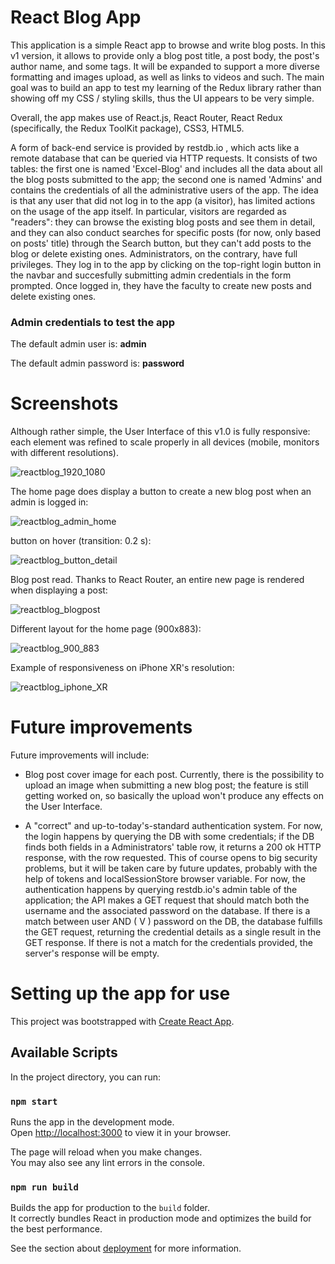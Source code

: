 # React Blog App

This application is a simple React app to browse and write blog posts. In this v1 version, it allows to provide only a blog post title, a post body, the post's author name, and some tags. It will be expanded to support a more diverse formatting and images upload, as well as links to videos and such. The main goal was to build an app to test my learning of the Redux library rather than showing off my CSS / styling skills, thus the UI appears to be very simple.

Overall, the app makes use of React.js, React Router, React Redux (specifically, the Redux ToolKit package), CSS3, HTML5.

A form of back-end service is provided by restdb.io , which acts like a remote database that can be queried via HTTP requests. It consists of two tables: the first one is named 'Excel-Blog' and includes all the data about all the blog posts submitted to the app; the second one is named 'Admins' and contains the credentials of all the administrative users of the app. The idea is that any user that did not log in to the app (a visitor), has limited actions on the usage of the app itself. In particular, visitors are regarded as "readers": they can browse the existing blog posts and see them in detail, and they can also conduct searches for specific posts (for now, only based on posts' title) through the Search button, but they can't add posts to the blog or delete existing ones. Administrators, on the contrary, have full privileges. They log in to the app by clicking on the top-right login button in the navbar and succesfully submitting admin credentials in the form prompted. Once logged in, they have the faculty to create new posts and delete existing ones.



### **Admin credentials to test the app**

The default admin user is:  **admin**

The default admin password is: **password**




# Screenshots

Although rather simple, the User Interface of this v1.0 is fully responsive: each element was refined to scale properly in all devices (mobile, monitors with different resolutions). 

![reactblog_1920_1080](https://github.com/GianlucaDore/blog_reactApp/assets/51960987/42c19e66-dc18-4df9-8815-79a5e63f2d84)

The home page does display a button to create a new blog post when an admin is logged in:

![reactblog_admin_home](https://github.com/GianlucaDore/blog_reactApp/assets/51960987/faf9c673-a81e-4820-98cd-6c933b941fdd)

button on hover (transition: 0.2 s):

![reactblog_button_detail](https://github.com/GianlucaDore/blog_reactApp/assets/51960987/97829996-11a9-49e5-8465-65f8188e406f)

Blog post read. Thanks to React Router, an entire new page is rendered when displaying a post: 

![reactblog_blogpost](https://github.com/GianlucaDore/blog_reactApp/assets/51960987/814ffa82-1f61-4e98-bb10-ec48262e0524)

Different layout for the home page (900x883):

![reactblog_900_883](https://github.com/GianlucaDore/blog_reactApp/assets/51960987/e5c016b3-8ba3-4197-bd8c-1ec9810e69c7)

Example of responsiveness on iPhone XR's resolution:

![reactblog_iphone_XR](https://github.com/GianlucaDore/blog_reactApp/assets/51960987/48f70f99-4b82-45e7-82a1-47c55f9133ea)


# Future improvements

Future improvements will include:

- Blog post cover image for each post. Currently, there is the possibility to upload an image when submitting a new blog post; the feature is still getting worked on, so basically the upload won't produce any effects on the User Interface.

- A "correct" and up-to-today's-standard authentication system. For now, the login happens by querying the DB with some credentials; if the DB finds both fields in a Administrators' table row, it returns a 200 ok HTTP response, with the row requested. This of course opens to big security problems, but it will be taken care by future updates, probably with the help of tokens and localSessionStore browser variable. For now, the authentication happens by querying restdb.io's admin table of the application; the API makes a GET request that should match both the username and the associated password on the database. If there is a match between user AND ( V ) password on the DB, the database fulfills the GET request, returning the credential details as a single result in the GET response. If there is not a match for the credentials provided, the server's response will be empty.


# Setting up the app for use

This project was bootstrapped with [Create React App](https://github.com/facebook/create-react-app).

## Available Scripts

In the project directory, you can run:

### `npm start`

Runs the app in the development mode.\
Open [http://localhost:3000](http://localhost:3000) to view it in your browser.

The page will reload when you make changes.\
You may also see any lint errors in the console.

### `npm run build`

Builds the app for production to the `build` folder.\
It correctly bundles React in production mode and optimizes the build for the best performance.

See the section about [deployment](https://facebook.github.io/create-react-app/docs/deployment) for more information.
